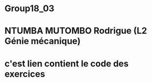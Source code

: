 # Group18_03
# NTUMBA MUTOMBO Rodrigue (L2 Génie mécanique) 
# c'est lien contient le code des exercices 
